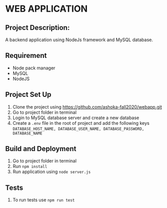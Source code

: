 #     WEB APPLICATION

## Project Description:
A backend application using NodeJs framework and MySQL database.

## Requirement
* Node pack manager
* MySQL
* NodeJS

## Project Set Up
1. Clone the project using https://github.com/ashoka-fall2020/webapp.git
2. Go to project folder in terminal
3. Login to MySQL database server and create a new database
4. Create a `.env` file in the root of project and add the following keys
  `DATABASE_HOST_NAME,
   DATABASE_USER_NAME,
   DATABASE_PASSWORD,
   DATABASE_NAME`
   
## Build and Deployment
1. Go to project folder in terminal
2. Run `npm install`
3. Run application using `node server.js`

## Tests
1. To run tests use `npm run test`





